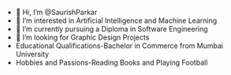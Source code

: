 - 👋 Hi, I’m @SaurishParkar
- 👀 I’m interested in Artificial Intelligence and Machine Learning 
- 🌱 I’m currently pursuing a Diploma in Software Engineering
- 💞 I’m looking for Graphic Design Projects
- Educational Qualifications-Bachelor in Commerce from Mumbai University
- Hobbies and Passions-Reading Books and Playing Football
  

<!---
SaurishParkar/SaurishParkar is a ✨ special ✨ repository because its `README.md` (this file) appears on your GitHub profile.
You can click the Preview link to take a look at your changes.
--->
